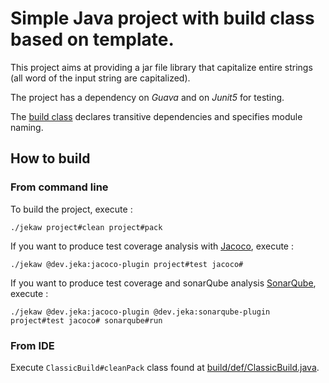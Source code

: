 # Simple Java project with build class based on template.

This project aims at providing a jar file library that capitalize entire strings (all word of the input string are capitalized).

The project has a dependency on *Guava* and on *Junit5* for testing.

The [build class](jeka/def/ClassicBuild.java) declares transitive dependencies and specifies module naming.

## How to build

### From command line
To build the project, execute :
```shell
./jekaw project#clean project#pack
```

If you want to produce test coverage analysis with [Jacoco](http://eclemma.org/jacoco/), execute :
```shell
./jekaw @dev.jeka:jacoco-plugin project#test jacoco# 
```
If you want to produce test coverage and sonarQube analysis [SonarQube](http://www.sonarqube.org/), execute : 
```shell
./jekaw @dev.jeka:jacoco-plugin @dev.jeka:sonarqube-plugin project#test jacoco# sonarqube#run
```

### From IDE

Execute `ClassicBuild#cleanPack` class found at [build/def/ClassicBuild.java](jeka/def/ClassicBuild.java).


